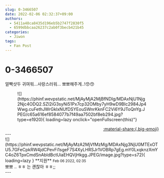 ```yaml
---
slug: 0-3466507
date: 2022-02-06 02:32:37+09:00
authors:
  - 5411a48ca8435d196eb5b2747f2830f5
  - 6599dbbcaa26237c2ab0f3becb421b45
categories:
  - Jiwon
tags:
  - Fan Post
---
```


# 0-3466507

<div class="post-container" markdown="1">
<div class="content-container md-sidebar__scrollwrap" markdown="1">

얼빡샷두 귀여워...사랑스러워... 뽀뽀해주게..!😙😙
<figure markdown="1">
![](https://phinf.wevpstatic.net/MjAyMjA2MjBfNDIg/MDAxNjU1Njg2Njc4ODQ2.SZl2iG3syNi51Px7cp32OMby7yH9wD9BIc2984Jp4Wwg.cuFethJWrGklxNUfDSYEouSWnrKknFC2Vi6Y9JToQnYg.JPEG/c65a616ef8584077b7f49aa7502bf8eb294.jpg?type=e1920){ loading=lazy onclick="openFullscreen(this)"}
</figure>


</div>
</div>

<div style="text-align: right;" markdown="1">
<a href="https://weverse.io/fromis9/fanpost/0-3466507" style="text-align: right;">:material-share:{.big-emoji}</a>
</div>
---

<div class="comments-container md-sidebar__scrollwrap" markdown="1">
<div class="comment" markdown="1">
<div class='id-container' markdown="1">
![](https://phinf.wevpstatic.net/MjAyMzA2MjVfMzMg/MDAxNjg3NjU0MTExOTU5.7GFeCpkRW4jdCPevFi1sgeF7S4XyLHRSJr1VOBRp7gEg.mY0LxqknzXmYC4oZ6TpxCmdSnAbldBctUiaEHQVjHkgg.JPEG/image.jpg?type=s72){ loading=lazy }
**<span class="artist">지원</span>** <small>Feb 06 2022, 02:35</small><br>
</div>
<div class='comment-body' markdown="1">
뽀뽀 .. ㅎㅎ 는 괜찮아 ㅎㅎ;;
</div>
</div>
</div>
---
